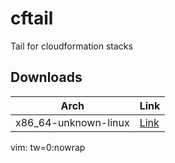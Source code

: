 # cftail

Tail for cloudformation stacks

## Downloads

| Arch                 | Link                                                                                             |
| -------------------- | ----------------------------------------------------------------------------------------         |
| x86_64-unknown-linux | [Link](https://gitlab.com/srwalker101/cftail/-/jobs/artifacts/master/raw/cftail?job=build_linux) |

vim: tw=0:nowrap
